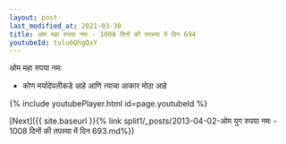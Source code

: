 ```yaml
---
layout: post
last_modified_at: 2021-03-30
title: ओम महा रुपया नमः - 1008 दिनों की तपस्या में दिन 694
youtubeId: tulu6QhgQxY
---
```

 
 
 ओम महा रुपया नमः  
 
 -  कोण मर्यादेपलीकडे आहे आणि त्याचा आकार मोठा आहे 
 
  
 
  
 
 
 
 
 
 


{% include youtubePlayer.html id=page.youtubeId %}
 
[Next]({{ site.baseurl }}{% link  split1/_posts/2013-04-02-ओम युग रुपया नमः - 1008 दिनों की तपस्या में दिन 693.md%})
 
